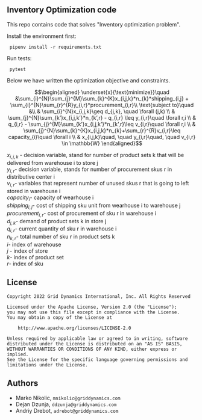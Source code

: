 ## Inventory Optimization code


This repo contains code that solves "Inventory optimization problem". 



Install the environment first:

     pipenv install -r requirements.txt

Run tests:

     pytest

Below we have written the optimization objective and constraints.

$$\begin{aligned}
\underset{x}{\text{minimize}}\quad &\sum_{i}^{N}\sum_{j}^{M}\sum_{k}^{K}x_{i,j,k}*n_{k}*shipping_{i,j} + \sum_{i}^{N}\sum_{r}^{R}y_{i,r}*procurement_{i,r}\\
\text{subject to}\quad &\\
& \sum_{i}^{N}x_{i,j,k}\geq d_{j,k}, \quad \forall (j,k) \\
& \sum_{j}^{N}\sum_{k’}x_{i,j,k’}*n_{k’,r} - q_{i,r} \leq y_{i,r}\quad \forall r,i \\
& q_{i,r} - \sum_{j}^{M}\sum_{k’}x_{i,j,k’}*n_{k’,r}\leq v_{i,r}\quad \forall r,i \\
& \sum_{j}^{N}\sum_{k}^{K}x_{i,j,k}*n_{k}+\sum_{r}^{R}v_{i,r}\leq capacity_{i}\quad \forall i \\
& x_{i,j,k}\quad, \quad y_{i,r}\quad, \quad v_{i,r} \in \mathbb{W}
\end{aligned}$$

$x_{i,j,k}$ - decision variable, stand for number of product sets k that will be delivered from warehouse i to store j\
$y_{i,r}$- decision variable, stands for number of procurement skus r in distributive center i\
$v_{i,r}$- variables that represent number of unused skus r that is going to left stored in warehouse i\
$capacity_{i}$- capacity of wearhouse i\
$shipping_{i,j}$- cost of shipping sku unit from wearhouse i to warehouse j\
$procurement_{i,r}$- cost of procurement of sku r in warehouse i\
$d_{j,k}$- demand of product sets k in store j\
$q_{i,r}$- current quantity of sku r in warehouse i\
$n_{k,r}$- total number of sku r in product sets k\
$i$- index of warehouse\
$j$ - index of store\
$k$- index of product set\
$r$- index of sku

## License

```
Copyright 2022 Grid Dynamics International, Inc. All Rights Reserved

Licensed under the Apache License, Version 2.0 (the "License");
you may not use this file except in compliance with the License.
You may obtain a copy of the License at

    http://www.apache.org/licenses/LICENSE-2.0

Unless required by applicable law or agreed to in writing, software
distributed under the License is distributed on an "AS IS" BASIS,
WITHOUT WARRANTIES OR CONDITIONS OF ANY KIND, either express or implied.
See the License for the specific language governing permissions and
limitations under the License.
```

## Authors

- Marko Nikolic, `mnikolic@griddynamics.com`
- Dejan Dzunja, `ddzunja@griddynamics.com`
- Andriy Drebot, `adrebot@griddynamics.com`
